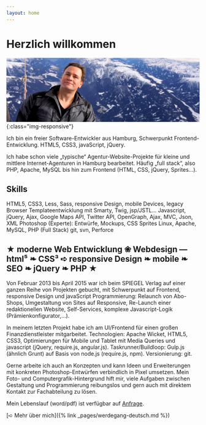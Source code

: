 ```yaml
---
layout: home
---
```


# Herzlich willkommen

![Frank Nocke](img/frank-nocke/frank-nocke-portrait-ballon.jpg){:class="img-responsive"}

Ich bin ein freier Software-Entwickler aus Hamburg, Schwerpunkt Frontend-Entwicklung. HTML5, CSS3, javaScript, jQuery.

<!-- TODO → English Version -->

Ich habe schon viele „typische“ Agentur-Website-Projekte für kleine und mittlere Internet-Agenturen in Hamburg bearbeitet. Häufig „full stack“, also PHP, Apache, MySQL bis hin zum Frontend (HTML, CSS, jQuery, Sprites…).

## Skills

HTML5, CSS3, Less, Sass,
responsive Design, mobile Devices, legacy Browser
Templateentwicklung mit Smarty, Twig, jsp/JSTL…
Javascript, jQuery, Ajax, Google Maps API, Twitter API, OpenGraph, Ajax, MVC, Json, XML
Photoshop (Experte): Entwürfe, Mockups, CSS Sprites
Linux, Apache, MySQL, PHP (Full Stack)
git, svn, Perforce
 

## ★ moderne Web Entwicklung ❀ Webdesign  —  html⁵ ❧ CSS³ ➪ responsive Design ❧  mobile ❧ SEO ❧  jQuery ❧ PHP ★

Von Februar 2013 bis April 2015 war ich beim SPIEGEL Verlag auf einer ganzen Reihe von Projekten gebucht, mit Schwerpunkt auf  Frontend, responsive Design und javaScript Programmierung: Relaunch von Abo-Shops, Umgestaltung von Sites auf Responsive, Re-Launch einer redaktionellen Website, Self-Services, komplexe Javascript-Logik (Prämienkonfigurator,…).

In meinem letzten Projekt habe ich am UI/Frontend für einen großen Finanzdienstleister mitgarbeitet. Technologien: Apache Wicket, HTML5, CSS3, Optimierungen für Mobile und Tablet mit Media Queries und javascript (jQuery, require.js, angular.js). Taskrunner/Buildloop: Gulp.js (ähnlich Grunt) auf Basis von node.js (require.js, npm). Versionierung: git.

Gerne arbeite ich auch an Konzepten und kann Ideen und Erweiterungen mit konkreten Photoshop-Entwürfen verbindlich in Pixel umsetzen. Mein Foto- und Computergrafik-Hintergrund hift mir, viele Aufgaben zwischen Gestaltung und Programmierung reibungslos und gern auch mit direktem Kontakt zur Fachabteilung zu lösen.



Mein Lebenslauf (word/pdf) ist verfügbar auf <a href='/kontakt/'>Anfrage</a>.

[➪ Mehr über mich]({% link _pages/werdegang-deutsch.md %})
